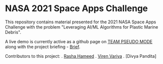# NASA 2021 Space Apps Challenge

This repository contains material presented for the 2021 NASA Space Apps Challenge with the problem "Leveraging AI/ML Algorithms for Plastic Marine Debris".

A live demo is currently active as a github page on [TEAM PSEUDO MODE](https://blackprince001.github.io/NASA-2021-Space-Apps-Challenge/) along with the project briefing - [Brief](https://2021.spaceappschallenge.org/challenges/statements/leveraging-aiml-for-plastic-marine-debris/teams/pseudo-mode/project).


Contributors to this project:
  . [Rasha Hameed](https://github.com/rashafathima)
  . [Viren Variya](https://github.com/veerviren)
  . [Divya Pandita]
